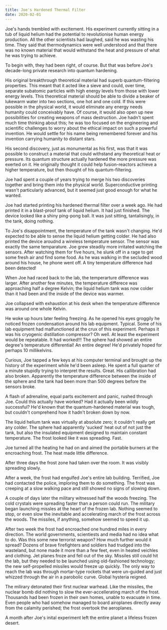 ```yaml
---
title: Joe's Hardened Thermal Filter
date: 2020-02-01
---
```


Joe's hands trembled with excitement. His experiment currently sitting in a tub of liquid helium had the potential to revolutionise human energy production. All the other scientists had laughed, said he was wasting his time. They said that thermodynamics were well understood and that there was no known material that would withstand the heat and pressure of what he was trying to achieve.

To begin with, they had been right, of course. But that was before Joe's decade-long private research into quantum hardening.

His original breakthrough theoretical material had superb quantum-filtering properties. This meant that it acted like a sieve and could, over time, separate subatomic particles with high energy levels from those with lower energy levels. This theoretical material should be able to divide a beaker of lukewarm water into two sections, one hot and one cold. If this were possible in the physical world, it would eliminate any energy needs humanity could conceivably have. Of course, it would also open up new possibilities for creating weapons of mass destruction. Joe hadn't spent much time thinking about this; he was too focused on the engineering and scientific challenges to worry about the ethical impact on such a powerful invention. He would settle for his name being remembered forever and his invention carrying humanity to distant stars.

His second discovery, just as monumental as his first, was that it was possible to construct a material that could withstand any theoretical heat or pressure. Its quantum structure actually hardened the more pressure was exerted on it. He originally thought it could help fusion-reactors achieve a higher temperature, but then thought of his quantum-filtering.

Joe had spent a couple of years trying to merge his two discoveries together and bring them into the physical world. Superconductive printing wasn't particularly advanced, but it seemed just good enough for what he wanted.

Joe had started printing his hardened thermal filter over a week ago. He had printed it in a blast-proof tank of liquid helium. It had just finished.
The device looked like a shiny ping-pong ball. It was just sitting, tantalisingly, in the tank, doing nothing.

To Joe's disappointment, the temperature of the tank wasn't changing. He'd expected to be able to sense the liquid helium getting colder. He had also printed the device aroudnd a wireless temperature sensor. The sensor was exactly the same temparature.
Joe grew steadily more irritated watching the sensors. After watching them for five hours, he slunk off in a rage to get some fresh air and find some food.
As he was walking in the secluded wood around his house, he phone went off. A tiny temperature difference had been detected!

When Joe had raced back to the lab, the temperarture difference was larger. After another few minutes, the temperature differece was approaching half a degree Kelvin; the liquid helium tank was now colder than it had been and the inside of the device was warmer.

Joe collapsed with exhaustion at his desk when the temperature difference was around one whole Kelvin.

He woke up hours later feeling freezing. As he opened his eyes groggily he noticed frozen condensation around his lab equipment. Typical. Some of his lab equipment had malfunctioned at the crux of this experiment. Perhaps it was his cryogenic distillation compressor? Oh well. At least the experiment would be repeatable. It had worked!!! The sphere had showed an entire degree's temperature differential! An entire degree! He'd privately hoped for perhaps 10 millikelvins.

Curious, Joe tapped a few keys at his computer terminal and brought up the history of the experiment while he'd been asleep. He spent a full quarter of a minute stupidly trying to interpret the results. Great. His callibration had also broken. Apparently the temperature difference between the inside of the sphere and the tank had been more than 500 degrees before the sensors broke.

A flash of adrenaline, equal parts excitement and panic, rushed through Joe. Could this actually have worked? Had it actually been wildly successful? He'd known that the quantum-hardened material was tough, but couldn't comprehend how it hadn't broken down by now.

The liquid helium tank was virtually at absolute zero; it couldn't really get any colder. The sphere had apparently 'sucked' heat out of not just the tank, but also the insulated equipment designed to maintain constant temperature. The frost looked like it was spreading. Fast.

Joe turned all the heating he had on and aimed the portable burners at the encroaching frost. The heat made little difference.

After three days the frost zone had taken over the room. It was visibly spreading slowly.

After a week, the frost had engulfed Joe's entire lab building. Terrified, Joe had contacted the police, imploring them to do something. The frost was creeping at a slow walking pace and still showed no signs of slowing down.

A couple of days later the military witnessed half the woods freezing. The cold crystals were spreading faster than a person could run. The military began launching missles at the heart of the frozen lab. Nothing seemed to stop, or even slow the inevitable and accelerating march of the frost across the woods. The missiles, if anything, somehow seemed to speed it up.

After two week the frost had encroached one hundred miles in every direction. The world governments, scientiests and media had no idea what to do. Was this some new terrorist weapon? How much further would it spread? Dozens of brave firefighters and soldiers had trudged into the wasteland, but none made it more than a few feet, even in heated veichles and clothing. Jet planes froze and fell out of the sky. Missiles still could hit the lab, but they needed to be launched using old-fashioned technology; the new self-propelled missiles would freeze up quickly. The only way to reach the lab was through mortar-type rockets that were un-guided and just whizzed through the air in a parobolic curve.
Global hysteria reigned.

The milirary detonated their first nuclear warhead. Like the missiles, the nuclear bomb did nothing to slow the ever-accellerating march of the frost. Thousands had been frozen in their own homes, unable to evacuate in time. Even people who had somehow managed to board airoplanes directly away from the calamity perished; the frost overtook the aeroplanes.

A month after Joe's inital experiment left the entire planet a lifeless frozen desert.
